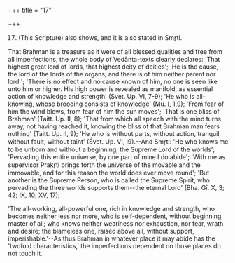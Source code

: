 +++
title = "17"

+++


17. (This Scripture) also shows, and it is also stated in Smr̥ti.

That Brahman is a treasure as it were of all blessed qualities and free from all imperfections, the whole body of Vedānta-texts clearly declares: 'That highest great lord of lords, that highest deity of deities'; 'He is the cause, the lord of the lords of the organs, and there is of him neither parent nor lord '; 'There is no effect and no cause known of him, no one is seen like unto him or higher. His high power is revealed as manifold, as essential action of knowledge and strength' (Śvet. Up. VI, 7-9); 'He who is all-knowing, whose brooding consists of knowledge' (Mu. I, 1,9); 'From fear of him the wind blows, from fear of him the sun moves'; 'That is one bliss of Brahman' (Taitt. Up. II, 8); 'That from which all speech with the mind turns away, not having reached it, knowing the bliss of that Brahman man fears nothing' (Taitt. Up. II, 9); 'He who is without parts, without action, tranquil, without fault, without taint' (Śvet. Up. VI, l9).--And Smr̥ti: 'He who knows me to be unborn and without a beginning, the Supreme Lord of the worlds'; 'Pervading this entire universe, by one part of mine I do abide'; 'With me as supervisor Prakr̥ti brings forth the universe of the movable and the immovable, and for this reason the world does ever move round'; 'But another is the Supreme Person, who is called the Supreme Spirit, who pervading the three worlds supports them--the eternal Lord' (Bha. Gī. X, 3; 42; IX, 10; XV, 17);

 'The all-working, all-powerful one, rich in knowledge and strength, who becomes neither less nor more, who is self-dependent, without beginning, master of all; who knows neither weariness nor exhaustion, nor fear, wrath and desire; the blameless one, raised above all, without support, imperishable.'--As thus Brahman in whatever place it may abide has the 'twofold characteristics,' the imperfections dependent on those places do not touch it.

